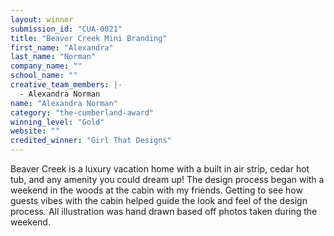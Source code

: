 ```yaml
---
layout: winner
submission_id: "CUA-0021"
title: "Beaver Creek Mini Branding"
first_name: "Alexandra"
last_name: "Norman"
company_name: ""
school_name: ""
creative_team_members: |-
  - Alexandra Norman
name: "Alexandra Norman"
category: "the-cumberland-award"
winning_level: "Gold"
website: ""
credited_winner: "Girl That Designs"
---
```


Beaver Creek is a luxury vacation home with a built in air strip, cedar hot tub, and any amenity you could dream up! The design process began with a weekend in the woods at the cabin with my friends. Getting to see how guests vibes with the cabin helped guide the look and feel of the design process. All illustration was hand drawn based off photos taken during the weekend.
